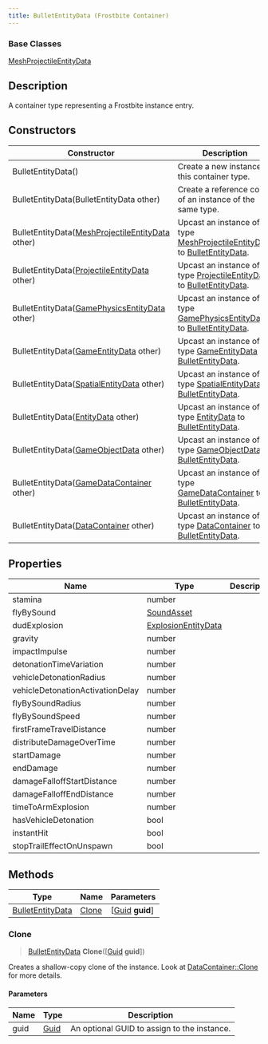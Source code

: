 ```yaml
---
title: BulletEntityData (Frostbite Container)
---
```

### Base Classes

[MeshProjectileEntityData](MeshProjectileEntityData)

## Description

A container type representing a Frostbite instance entry.

## Constructors

| Constructor                                                                  | Description                                                                                                              |
| ---------------------------------------------------------------------------- | ------------------------------------------------------------------------------------------------------------------------ |
| BulletEntityData()                                                           | Create a new instance of this container type.                                                                            |
| BulletEntityData(BulletEntityData other)                                     | Create a reference copy of an instance of the same type.                                                                 |
| BulletEntityData([MeshProjectileEntityData](MeshProjectileEntityData) other) | Upcast an instance of type [MeshProjectileEntityData](MeshProjectileEntityData) to [BulletEntityData](BulletEntityData). |
| BulletEntityData([ProjectileEntityData](ProjectileEntityData) other)         | Upcast an instance of type [ProjectileEntityData](ProjectileEntityData) to [BulletEntityData](BulletEntityData).         |
| BulletEntityData([GamePhysicsEntityData](GamePhysicsEntityData) other)       | Upcast an instance of type [GamePhysicsEntityData](GamePhysicsEntityData) to [BulletEntityData](BulletEntityData).       |
| BulletEntityData([GameEntityData](GameEntityData) other)                     | Upcast an instance of type [GameEntityData](GameEntityData) to [BulletEntityData](BulletEntityData).                     |
| BulletEntityData([SpatialEntityData](SpatialEntityData) other)               | Upcast an instance of type [SpatialEntityData](SpatialEntityData) to [BulletEntityData](BulletEntityData).               |
| BulletEntityData([EntityData](EntityData) other)                             | Upcast an instance of type [EntityData](EntityData) to [BulletEntityData](BulletEntityData).                             |
| BulletEntityData([GameObjectData](GameObjectData) other)                     | Upcast an instance of type [GameObjectData](GameObjectData) to [BulletEntityData](BulletEntityData).                     |
| BulletEntityData([GameDataContainer](GameDataContainer) other)               | Upcast an instance of type [GameDataContainer](GameDataContainer) to [BulletEntityData](BulletEntityData).               |
| BulletEntityData([DataContainer](/vext/ref/cls/shr/datacontainer) other)  | Upcast an instance of type [DataContainer](/vext/ref/cls/shr/datacontainer) to [BulletEntityData](BulletEntityData).  |

## Properties

| Name                             | Type                                       | Description |
| -------------------------------- | ------------------------------------------ | ----------- |
| stamina                          | number                                     |             |
| flyBySound                       | [SoundAsset](SoundAsset)                   |             |
| dudExplosion                     | [ExplosionEntityData](ExplosionEntityData) |             |
| gravity                          | number                                     |             |
| impactImpulse                    | number                                     |             |
| detonationTimeVariation          | number                                     |             |
| vehicleDetonationRadius          | number                                     |             |
| vehicleDetonationActivationDelay | number                                     |             |
| flyBySoundRadius                 | number                                     |             |
| flyBySoundSpeed                  | number                                     |             |
| firstFrameTravelDistance         | number                                     |             |
| distributeDamageOverTime         | number                                     |             |
| startDamage                      | number                                     |             |
| endDamage                        | number                                     |             |
| damageFalloffStartDistance       | number                                     |             |
| damageFalloffEndDistance         | number                                     |             |
| timeToArmExplosion               | number                                     |             |
| hasVehicleDetonation             | bool                                       |             |
| instantHit                       | bool                                       |             |
| stopTrailEffectOnUnspawn         | bool                                       |             |

## Methods

| Type                                 | Name            | Parameters                                     |
| ------------------------------------ | --------------- | ---------------------------------------------- |
| [BulletEntityData](BulletEntityData) | [Clone](#clone) | \[[Guid](/vext/ref/cls/shr/guid) **guid**\] |

### Clone

> [BulletEntityData](BulletEntityData) **Clone**(\[[Guid](/vext/ref/cls/shr/guid) **guid**\])

Creates a shallow-copy clone of the instance. Look at [DataContainer::Clone](/vext/ref/cls/shr/datacontainer#clone) for more details.

#### Parameters

| Name | Type         | Description                                 |
| ---- | ------------ | ------------------------------------------- |
| guid | [Guid](Guid) | An optional GUID to assign to the instance. |

